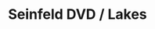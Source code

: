 ---
ee_id: '4119'
site: '1'
type: '2'
long_id: 2013-193 Seinfeld DVD / Lakes
url: 2013-193-seinfeld-dvd-lakes
title: Seinfeld DVD / Lakes
year: '2013'
medium: 1920x1080 H.264/MPEG-4 Part 10 looped digital file (from ​lossless ​Quicktime
  Animation master), media player, 70” flatscreen, armature, various cables
commission:
dims: 79 x 36.5 x 11 inches
pitch:
ps:
live_url:
related:
youtube:
imgs: seinfeld-lakes-2013-193-install-Heart-01-database-SM.jpg
subheading:
display_year: '2013'
download:
add_credit:
add_credits:
related_code:
layout: things-i-made
---